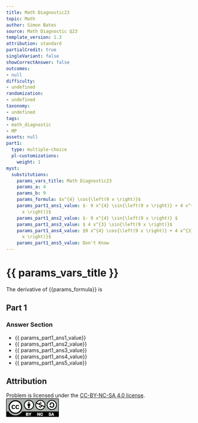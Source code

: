 ```yaml
---
title: Math Diagnostic23
topic: Math
author: Simon Bates
source: Math Diagnostic Q23
template_version: 1.3
attribution: standard
partialCredit: true
singleVariant: false
showCorrectAnswer: false
outcomes:
- null
difficulty:
- undefined
randomization:
- undefined
taxonomy:
- undefined
tags:
- math_diagnostic
- MP
assets: null
part1:
  type: multiple-choice
  pl-customizations:
    weight: 1
myst:
  substitutions:
    params_vars_title: Math Diagnostic23
    params_a: 4
    params_b: 9
    params_formula: $x^{4} \cos{\left(9 x \right)}$
    params_part1_ans1_value: $- 9 x^{4} \sin{\left(9 x \right)} + 4 x^{3} \cos{\left(9
      x \right)}$
    params_part1_ans2_value: $- 9 x^{4} \sin{\left(9 x \right)} $
    params_part1_ans3_value: $ 4 x^{3} \sin{\left(9 x \right)}$
    params_part1_ans4_value: $9 x^{4} \cos{\left(9 x \right)} + 4 x^{3} \sin{\left(9
      x \right)}$
    params_part1_ans5_value: Don't Know
---
```

# {{ params_vars_title }}
The derivative of {{params_formula}} is

## Part 1

### Answer Section

- {{ params_part1_ans1_value}}
- {{ params_part1_ans2_value}}
- {{ params_part1_ans3_value}}
- {{ params_part1_ans4_value}}
- {{ params_part1_ans5_value}}

## Attribution

Problem is licensed under the [CC-BY-NC-SA 4.0 license](https://creativecommons.org/licenses/by-nc-sa/4.0/).<br> ![The Creative Commons 4.0 license requiring attribution-BY, non-commercial-NC, and share-alike-SA license.](https://raw.githubusercontent.com/firasm/bits/master/by-nc-sa.png)